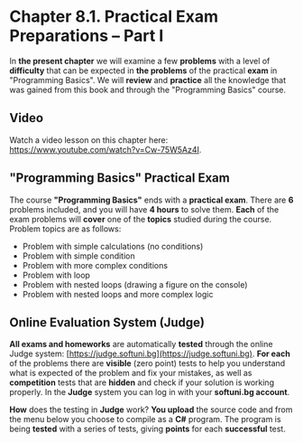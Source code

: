 # Chapter 8.1. Practical Exam Preparations – Part I

In **the present chapter** we will examine a few **problems** with a level of **difficulty** that can be expected in **the problems** of the practical **exam** in "Programming Basics". We will **review** and **practice** all the knowledge that was gained from this book and through the "Programming Basics" course.

## Video

<div class="video-player">
  Watch a video lesson on this chapter here: <a target="_blank"
  href="https://www.youtube.com/watch?v=Cw-75W5Az4I">
  https://www.youtube.com/watch?v=Cw-75W5Az4I</a>.
</div>

## "Programming Basics" Practical Exam

The course **"Programming Basics"** ends with a **practical exam**. There are **6** problems included, and you will have **4 hours** to solve them. **Each** of the exam problems will **cover** one of the **topics** studied during the course. Problem topics are as follows:

- Problem with simple calculations (no conditions)
- Problem with simple condition
- Problem with more complex conditions
- Problem with loop
- Problem with nested loops (drawing a figure on the console)
- Problem with nested loops and more complex logic

## Online Evaluation System (Judge)

**All exams and homeworks** are automatically **tested** through the online Judge system: [https://judge.softuni.bg](https://judge.softuni.bg). **For each** of the problems there are **visible** (zero point) tests to help you understand what is expected of the problem and fix your mistakes, as well as **competition** tests that are **hidden** and check if your solution is working properly. In the **Judge** system you can log in with your **softuni.bg account**.

**How** does the testing in **Judge** work? **You upload** the source code and from the menu below you choose to compile as a **C#** program. The program is being **tested** with a series of tests, giving **points** for each **successful** test.
